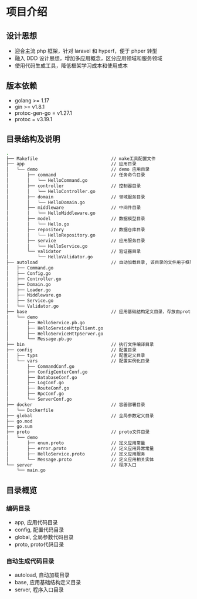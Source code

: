 # 项目介绍

## 设计思想

- 迎合主流 php 框架，针对 laravel 和 hyperf，便于 phper 转型
- 融入 DDD 设计思想，增加多应用概念，区分应用领域和服务领域
- 使用代码生成工具，降低框架学习成本和使用成本

## 版本依赖

- golang >= 1.17
- gin >= v1.8.1
- protoc-gen-go = v1.27.1
- protoc = v3.19.1

## 目录结构及说明

```bash
.
├── Makefile                            // make工具配置文件
├── app                                 // 应用目录
│   └── demo                            // demo 应用目录
│       ├── command                     // 任务命令目录
│       │   └── HelloCommand.go
│       ├── controller                  // 控制器目录
│       │   └── HelloController.go
│       ├── domain                      // 领域服务目录
│       │   └── HelloDomain.go
│       ├── middleware                  // 中间件目录
│       │   └── HelloMiddleware.go
│       ├── model                       // 数据模型目录
│       │   └── Hello.go
│       ├── repository                  // 数据仓库目录
│       │   └── HelloRepository.go
│       ├── service                     // 应用服务目录
│       │   └── HelloService.go
│       └── validator                   // 验证器目录
│           └── HelloValidator.go
├── autoload                            // 自动加载目录, 该目录的文件用于框架启动预加载，不建议手动修改其中内容
│   ├── Command.go
│   ├── Config.go
│   ├── Controller.go
│   ├── Domain.go
│   ├── Loader.go
│   ├── Middleware.go
│   ├── Service.go
│   └── Validator.go
├── base                                // 应用基础结构定义目录，存放由proto生成的相关文件，不建议手动修改其中内容
│   └── demo
│       ├── HelloService.pb.go
│       ├── HelloServiceHttpClient.go
│       ├── HelloServiceHttpServer.go
│       └── Message.pb.go
├── bin                                 // 执行文件编译目录
├── config                              // 配置目录
│   ├── typs                            // 配置定义目录
│   └── vars                            // 配置实例化目录
│       ├── CommandConf.go
│       ├── ConfigCenterConf.go
│       ├── DatabaseConf.go
│       ├── LogConf.go
│       ├── RouteConf.go
│       ├── RpcConf.go
│       └── ServerConf.go
├── docker                              // 容器部署目录
│   └── Dockerfile
├── global                              // 全局参数定义目录
├── go.mod
├── go.sum
├── proto                               // proto文件目录
│   └── demo
│       ├── enum.proto                  // 定义应用常量
│       ├── error.proto                 // 定义应用异常常量
│       ├── HelloService.proto          // 定义应用服务
│       └── Message.proto               // 定义应用相关实体
└── server                              // 程序入口
    └── main.go
```

## 目录概览

### 编码目录

- app, 应用代码目录
- config, 配置代码目录
- global, 全局参数代码目录
- proto, proto代码目录

### 自动生成代码目录

- autoload, 自动加载目录
- base, 应用基础结构定义目录
- server, 程序入口目录